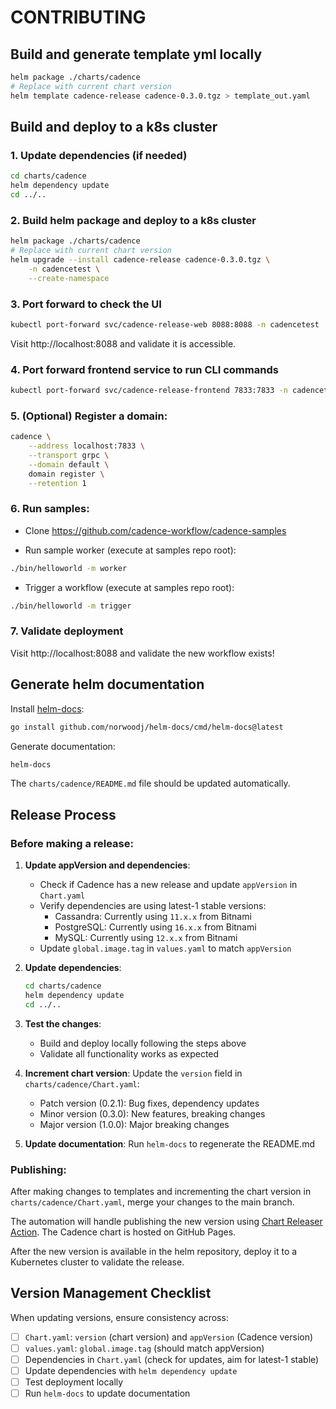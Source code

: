# CONTRIBUTING

## Build and generate template yml locally

```bash
helm package ./charts/cadence
# Replace with current chart version
helm template cadence-release cadence-0.3.0.tgz > template_out.yaml
```

## Build and deploy to a k8s cluster

### 1. Update dependencies (if needed)
```bash
cd charts/cadence
helm dependency update
cd ../..
```

### 2. Build helm package and deploy to a k8s cluster
```bash
helm package ./charts/cadence
# Replace with current chart version
helm upgrade --install cadence-release cadence-0.3.0.tgz \
    -n cadencetest \
    --create-namespace
```

### 3. Port forward to check the UI
```bash
kubectl port-forward svc/cadence-release-web 8088:8088 -n cadencetest
```

Visit http://localhost:8088 and validate it is accessible.

### 4. Port forward frontend service to run CLI commands
```bash
kubectl port-forward svc/cadence-release-frontend 7833:7833 -n cadencetest
```

### 5. (Optional) Register a domain:
```bash
cadence \
    --address localhost:7833 \
    --transport grpc \
    --domain default \
    domain register \
    --retention 1
```

### 6. Run samples:
- Clone https://github.com/cadence-workflow/cadence-samples

- Run sample worker (execute at samples repo root):
```bash
./bin/helloworld -m worker
```

- Trigger a workflow (execute at samples repo root):
```bash
./bin/helloworld -m trigger
```

### 7. Validate deployment
Visit http://localhost:8088 and validate the new workflow exists!

## Generate helm documentation

Install [helm-docs](https://github.com/norwoodj/helm-docs):
```bash
go install github.com/norwoodj/helm-docs/cmd/helm-docs@latest
```

Generate documentation:
```bash
helm-docs
```

The `charts/cadence/README.md` file should be updated automatically.

## Release Process

### Before making a release:

1. **Update appVersion and dependencies**: 
   - Check if Cadence has a new release and update `appVersion` in `Chart.yaml`
   - Verify dependencies are using latest-1 stable versions:
     - Cassandra: Currently using `11.x.x` from Bitnami 
     - PostgreSQL: Currently using `16.x.x` from Bitnami  
     - MySQL: Currently using `12.x.x` from Bitnami
   - Update `global.image.tag` in `values.yaml` to match `appVersion`

2. **Update dependencies**:
   ```bash
   cd charts/cadence
   helm dependency update
   cd ../..
   ```

3. **Test the changes**:
   - Build and deploy locally following the steps above
   - Validate all functionality works as expected

4. **Increment chart version**: Update the `version` field in `charts/cadence/Chart.yaml`:
   - Patch version (0.2.1): Bug fixes, dependency updates
   - Minor version (0.3.0): New features, breaking changes
   - Major version (1.0.0): Major breaking changes

5. **Update documentation**: Run `helm-docs` to regenerate the README.md

### Publishing:

After making changes to templates and incrementing the chart version in `charts/cadence/Chart.yaml`, merge your changes to the main branch. 

The automation will handle publishing the new version using [Chart Releaser Action](https://helm.sh/docs/howto/chart_releaser_action/). The Cadence chart is hosted on GitHub Pages.

After the new version is available in the helm repository, deploy it to a Kubernetes cluster to validate the release.

## Version Management Checklist

When updating versions, ensure consistency across:
- [ ] `Chart.yaml`: `version` (chart version) and `appVersion` (Cadence version)
- [ ] `values.yaml`: `global.image.tag` (should match appVersion)
- [ ] Dependencies in `Chart.yaml` (check for updates, aim for latest-1 stable)
- [ ] Update dependencies with `helm dependency update`
- [ ] Test deployment locally
- [ ] Run `helm-docs` to update documentation